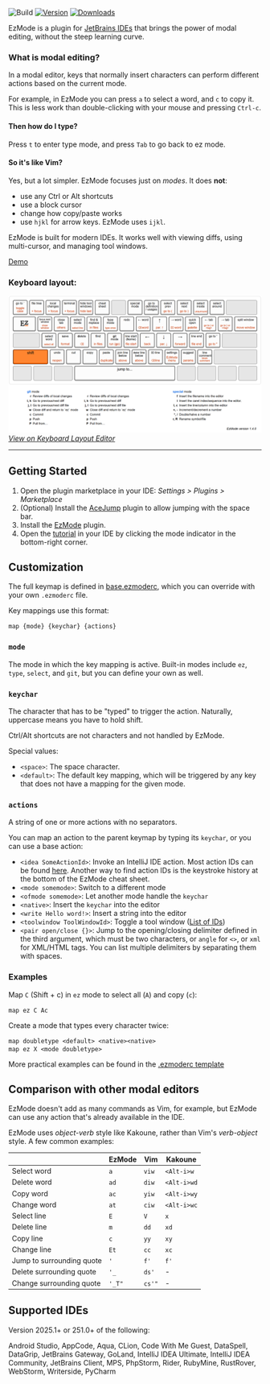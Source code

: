 ![Build](https://github.com/ivw/ezmode-intellij/workflows/Build/badge.svg)
[![Version](https://img.shields.io/jetbrains/plugin/v/27497.svg)](https://plugins.jetbrains.com/plugin/27497)
[![Downloads](https://img.shields.io/jetbrains/plugin/d/27497.svg)](https://plugins.jetbrains.com/plugin/27497)

EzMode is a plugin for [JetBrains IDEs](https://www.jetbrains.com/ides/) that brings the power of modal editing, without
the steep learning curve.

### What is modal editing?

In a modal editor, keys that normally insert characters can perform different actions based on the current mode.

For example, in EzMode you can press `a` to select a word, and `c` to copy it.
This is less work than double-clicking with your mouse and pressing `Ctrl-c`.

#### Then how do I type?

Press `t` to enter type mode, and press `Tab` to go back to ez mode.

#### So it's like Vim?

Yes, but a lot simpler. EzMode focuses just on *modes*.
It does **not**:
- use any Ctrl or Alt shortcuts
- use a block cursor
- change how copy/paste works
- use `hjkl` for arrow keys. EzMode uses `ijkl`.

EzMode is built for modern IDEs. It works well with viewing diffs,
using multi-cursor, and managing tool windows.

[Demo](https://github.com/user-attachments/assets/9695bfb2-c1b6-4932-87b0-67ec47d6f5b4)

### Keyboard layout:

![Keyboard layout](KeyboardLayout.png)
*[View on Keyboard Layout Editor](https://www.keyboard-layout-editor.com/#/gists/921b61bce0466d1a2678bc081b256d29)*

---

## Getting Started

1. Open the plugin marketplace in your IDE: *Settings > Plugins > Marketplace*
2. (Optional) Install the [AceJump](https://github.com/acejump/AceJump) plugin to allow jumping with the space bar.
3. Install the [EzMode](https://plugins.jetbrains.com/plugin/27497-ezmode) plugin.
4. Open the [tutorial](src/main/resources/com/github/ivw/ezmode/actions/tutorial.md) in your IDE by clicking the mode
   indicator in the bottom-right corner.

## Customization

The full keymap is defined in [base.ezmoderc](src/main/resources/com/github/ivw/ezmode/config/base.ezmoderc),
which you can override with your own `.ezmoderc` file.

Key mappings use this format:

```
map {mode} {keychar} {actions}
```

### `mode`

The mode in which the key mapping is active. Built-in modes include `ez`, `type`, `select`, and `git`, but you can
define your own as well.

### `keychar`

The character that has to be "typed" to trigger the action. Naturally, uppercase means you have to hold shift.

Ctrl/Alt shortcuts are not characters and not handled by EzMode.

Special values:

- `<space>`: The space character.
- `<default>`: The default key mapping, which will be triggered by any key that does not have a mapping for the given
  mode.

### `actions`

A string of one or more actions with no separators.

You can map an action to the parent keymap by typing its `keychar`,
or you can use a base action:

- `<idea SomeActionId>`: Invoke an IntelliJ IDE action. Most action IDs can be
  found [here](https://github.com/JetBrains/intellij-community/blob/master/platform/platform-resources/src/keymaps/%24default.xml).
  Another way to find action IDs is the keystroke history at the bottom of the EzMode cheat sheet.
- `<mode somemode>`: Switch to a different mode
- `<ofmode somemode>`: Let another mode handle the `keychar`
- `<native>`: Insert the `keychar` into the editor
- `<write Hello word!>`: Insert a string into the editor
- `<toolwindow ToolWindowId>`: Toggle a tool window ([List of IDs](https://github.com/JetBrains/intellij-community/blob/master/platform/ide-core/src/com/intellij/openapi/wm/ToolWindowId.java))
- `<pair open/close {}>`: Jump to the opening/closing delimiter defined in the third argument, which must be two characters,
  or `angle` for `<>`, or `xml` for XML/HTML tags. You can list multiple delimiters by separating them with spaces.

### Examples

Map `C` (Shift + c) in `ez` mode to select all (`A`) and copy (`c`):

```
map ez C Ac
```

Create a mode that types every character twice:

```
map doubletype <default> <native><native>
map ez X <mode doubletype>
```

More practical examples can be found in
the [.ezmoderc template](src/main/resources/com/github/ivw/ezmode/config/template.ezmoderc)

## Comparison with other modal editors

EzMode doesn't add as many commands as Vim, for example, but EzMode can use any action that's already available in the IDE.

EzMode uses *object-verb* style like Kakoune, rather than Vim's *verb-object* style. A few common examples:

|                           | EzMode | Vim    | Kakoune     |
|---------------------------|--------|--------|-------------|
| Select word               | `a`    | `viw`  | `<Alt-i>w`  |
| Delete word               | `ad`   | `diw`  | `<Alt-i>wd` |
| Copy word                 | `ac`   | `yiw`  | `<Alt-i>wy` |
| Change word               | `at`   | `ciw`  | `<Alt-i>wc` |
| Select line               | `E`    | `V`    | `x`         |
| Delete line               | `m`    | `dd`   | `xd`        |
| Copy line                 | `c`    | `yy`   | `xy`        |
| Change line               | `Et`   | `cc`   | `xc`        |
| Jump to surrounding quote | `'`    | `f'`   | `f'`        |
| Delete surrounding quote  | `'_`   | `ds'`  | -           |
| Change surrounding quote  | `'_T"` | `cs'"` | -           |

## Supported IDEs

Version 2025.1+ or 251.0+ of the following:

Android Studio, AppCode, Aqua, CLion, Code With Me Guest, DataSpell, DataGrip, JetBrains Gateway, GoLand, IntelliJ IDEA Ultimate, IntelliJ IDEA Community, JetBrains Client, MPS, PhpStorm, Rider, RubyMine, RustRover, WebStorm, Writerside, PyCharm

